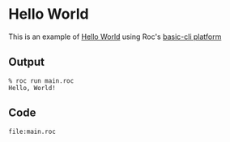 
# Hello World 

This is an example of [Hello World](https://en.wikipedia.org/wiki/%22Hello,_World!%22_program) using Roc's [basic-cli platform](https://github.com/roc-lang/basic-cli)

## Output

```
% roc run main.roc
Hello, World!
```

## Code
```roc
file:main.roc
```